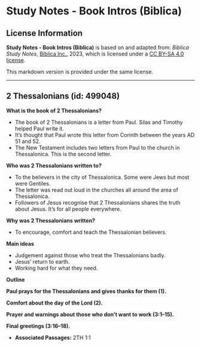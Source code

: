 # Study Notes - Book Intros (Biblica)

## License Information

**Study Notes - Book Intros (Biblica)** is based on and adapted from: _Biblica Study Notes_, [Biblica Inc.](https://www.biblica.com/), 2023, which is licensed under a [CC BY-SA 4.0 license](https://creativecommons.org/licenses/by-sa/4.0/legalcode.en).

This markdown version is provided under the same license.



--------------------------------

## 2 Thessalonians (id: 499048)

**What is the book of 2 Thessalonians?**

* The book of 2 Thessalonians is a letter from Paul. Silas and Timothy helped Paul write it.
* It’s thought that Paul wrote this letter from Corinth between the years AD 51 and 52\.
* The New Testament includes two letters from Paul to the church in Thessalonica. This is the second letter.

**Who was 2 Thessalonians written to?**

* To the believers in the city of Thessalonica. Some were Jews but most were Gentiles.
* The letter was read out loud in the churches all around the area of Thessalonica.
* Followers of Jesus recognise that 2 Thessalonians shares the truth about Jesus. It’s for all people everywhere.

**Why was 2 Thessalonians written?**

* To encourage, comfort and teach the Thessalonian believers.

**Main ideas**

* Judgement against those who treat the Thessalonians badly.
* Jesus’ return to earth.
* Working hard for what they need.

**Outline**

**Paul prays for the Thessalonians and gives thanks for them (1\).**

**Comfort about the day of the Lord (2\).**

**Prayer and warnings about those who don’t want to work (3:1–15\).**

**Final greetings (3:16–18\).**

* **Associated Passages:** 2TH 1:1

